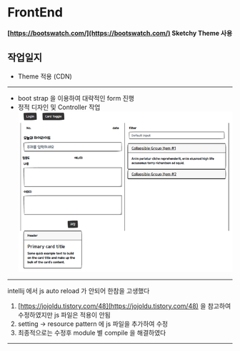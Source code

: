 # FrontEnd

**[https://bootswatch.com/](https://bootswatch.com/) Sketchy Theme 사용**


## 작업일지

- Theme 적용 (CDN)
------
- boot strap 을 이용하여 대략적인 form 진행
- 정적 디자인 및 Controller 작업
![기초디자인](https://github.com/bluewow/makeTime/blob/master/assets/init-layout.png)
------
intellij 에서 js auto reload 가 안되어 한참을 고생했다
1. [https://jojoldu.tistory.com/48](https://jojoldu.tistory.com/48) 을 참고하여 수정하였지만 js 파일은 적용이 안됨
2. setting -> resource pattern 에 js 파일을 추가하여 수정
3. 최종적으로는 수정후 module 별 compile 을  해결하였다


------------







<!--stackedit_data:
eyJoaXN0b3J5IjpbMTI1OTMyMTU3MiwxODIzNzExMDU0LC0xOD
Q5MzkyMjczLDE1OTQ0NjI4NTMsMTkxNjM2NDg3NSwtMTE5ODgy
NDcwMl19
-->